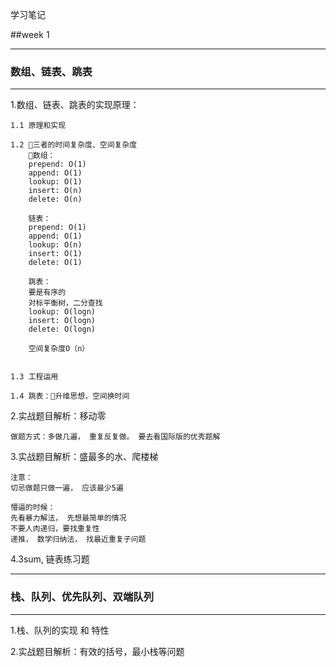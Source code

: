 学习笔记

##week 1
***
### 数组、链表、跳表
***
1.数组、链表、跳表的实现原理：

    1.1 原理和实现

    1.2 三者的时间复杂度、空间复杂度
        数组：
        prepend: O(1)
        append: O(1)
        lookup: O(1)
        insert: O(n)
        delete: O(n)

        链表：
        prepend: O(1)
        append: O(1)
        lookup: O(n)
        insert: O(1)
        delete: O(1)

        跳表：
        要是有序的
        对标平衡树，二分查找
        lookup: O(logn)
        insert: O(logn)
        delete: O(logn)

        空间复杂度O（n）


    1.3 工程运用

    1.4 跳表：升维思想，空间换时间
    

2.实战题目解析：移动零
    
    做题方式：多做几遍， 重复反复做。 要去看国际版的优秀题解
    
3.实战题目解析：盛最多的水、爬楼梯

    注意： 
    切忌做题只做一遍， 应该最少5遍
    
    懵逼的时候：
    先看暴力解法， 先想最简单的情况
    不要人肉递归，要找重复性
    递推， 数学归纳法， 找最近重复子问题
    
4.3sum, 链表练习题


***
### 栈、队列、优先队列、双端队列
***
1.栈、队列的实现 和 特性

2.实战题目解析：有效的括号，最小栈等问题



